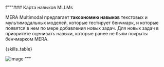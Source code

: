 f"""### Карта навыков MLLMs

MERA Multimodal предлагает **таксономию навыков** текстовых и мультимодальных моделей, которые тестирует бенчмарк, и которые появятся в нем по мере добавления новых задач. Для новых задач в приоритете оценивать навыки, которые ранее не были покрыты бенчмарком MERA.

{skills_table}

![image](skills_tax.png)
"""
